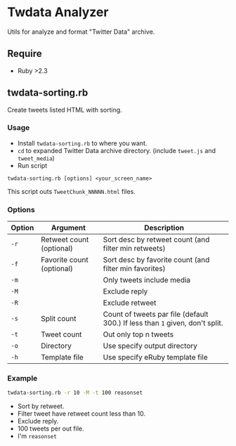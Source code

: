 # Twdata Analyzer

Utils for analyze and format "Twitter Data" archive.

## Require 

* Ruby \>2.3

## twdata-sorting.rb

Create tweets listed HTML with sorting.

### Usage

* Install `twdata-sorting.rb` to where you want.
* `cd` to expanded Twitter Data archive directory. (include `tweet.js` and `tweet_media`)
* Run script

```
twdata-sorting.rb [options] <your_screen_name>
```

This script outs `TweetChunk_NNNNN.html` files.

### Options

|Option|Argument|Description|
|---|-------|--------------------------------------|
|`-r`|Retweet count (optional)|Sort desc by retweet count (and filter min retweets)|
|`-f`|Favorite count (optional)|Sort desc by favorite count (and filter min favorites)|
|`-m`||Only tweets include media|
|`-M`||Exclude reply|
|`-R`||Exclude retweet|
|`-s`|Split count|Count of tweets par file (default 300.) If less than `1` given, don't split.|
|`-t`|Tweet count|Out only top n tweets|
|`-o`|Directory|Use specify output directory|
|`-h`|Template file|Use specify eRuby template file|

### Example

```bash
twdata-sorting.rb -r 10 -M -t 100 reasonset
```

* Sort by retweet.
* Filter tweet have retweet count less than 10.
* Exclude reply.
* 100 tweets per out file.
* I'm `reasonset`